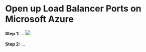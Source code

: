 # Open up Load Balancer Ports on Microsoft Azure

<b>Step 1:</b>  ...
<img src="../images/06-ports-setup/acs—ports-01.png"/><br>
<br><b>Step 2:</b> ...
